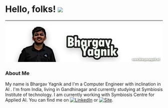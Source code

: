 # Hello, folks! <img src="https://raw.githubusercontent.com/MartinHeinz/MartinHeinz/master/wave.gif" width="30px">
---
![](img/bcy.png)


###  About Me
My name is Bhargav Yagnik and I'm a Computer Engineer with inclination in AI . I'm from India, living in Gandhinagar and currently studying at Symbiosis Institute of technology. I am currently working with Symbiosis Centre for Applied AI. You can find me on [![LinkedIn][2.1]][2] or [![Site][1.1]][1].

[1.1]: https://i.imgur.com/7zNYMwM.png
[2.1]: https://raw.githubusercontent.com/MartinHeinz/MartinHeinz/master/linkedin-3-16.png

[1]: https://www.bhargavyagnik.ml/
[2]: https://www.linkedin.com/in/bhargav-yagnik-745518168/
